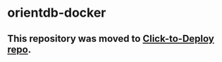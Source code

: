 orientdb-docker
============

## This repository was moved to [Click-to-Deploy repo](https://github.com/GoogleCloudPlatform/click-to-deploy/tree/master/docker/orientdb).
